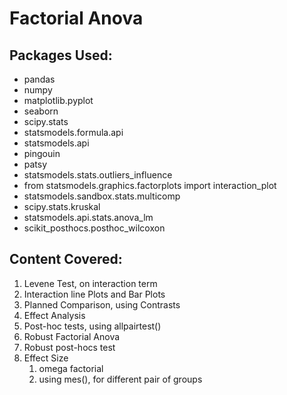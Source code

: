 Factorial Anova
================

## **Packages Used:**

  - pandas
  - numpy
  - matplotlib.pyplot
  - seaborn
  - scipy.stats
  - statsmodels.formula.api
  - statsmodels.api
  - pingouin
  - patsy
  - statsmodels.stats.outliers_influence
  - from statsmodels.graphics.factorplots import interaction_plot
  - statsmodels.sandbox.stats.multicomp
  - scipy.stats.kruskal
  - statsmodels.api.stats.anova_lm
  - scikit_posthocs.posthoc_wilcoxon

## **Content Covered:**

1.  Levene Test, on interaction term
2.  Interaction line Plots and Bar Plots
3.  Planned Comparison, using Contrasts
4.  Effect Analysis
5.  Post-hoc tests, using allpairtest()
6.  Robust Factorial Anova
7.  Robust post-hocs test
8.  Effect Size
    1.  omega factorial
    2.  using mes(), for different pair of groups

